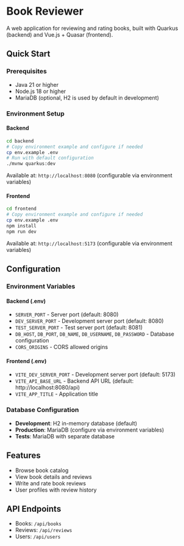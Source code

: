 # Book Reviewer

A web application for reviewing and rating books, built with Quarkus (backend) and Vue.js + Quasar (frontend).

## Quick Start

### Prerequisites
- Java 21 or higher
- Node.js 18 or higher
- MariaDB (optional, H2 is used by default in development)

### Environment Setup

#### Backend
```bash
cd backend
# Copy environment example and configure if needed
cp env.example .env
# Run with default configuration
./mvnw quarkus:dev
```
Available at: `http://localhost:8080` (configurable via environment variables)

#### Frontend
```bash
cd frontend
# Copy environment example and configure if needed
cp env.example .env
npm install
npm run dev
```
Available at: `http://localhost:5173` (configurable via environment variables)

## Configuration

### Environment Variables

#### Backend (.env)
- `SERVER_PORT` - Server port (default: 8080)
- `DEV_SERVER_PORT` - Development server port (default: 8080)
- `TEST_SERVER_PORT` - Test server port (default: 8081)
- `DB_HOST`, `DB_PORT`, `DB_NAME`, `DB_USERNAME`, `DB_PASSWORD` - Database configuration
- `CORS_ORIGINS` - CORS allowed origins

#### Frontend (.env)
- `VITE_DEV_SERVER_PORT` - Development server port (default: 5173)
- `VITE_API_BASE_URL` - Backend API URL (default: http://localhost:8080/api)
- `VITE_APP_TITLE` - Application title

### Database Configuration
- **Development**: H2 in-memory database (default)
- **Production**: MariaDB (configure via environment variables)
- **Tests**: MariaDB with separate database

## Features
- Browse book catalog
- View book details and reviews
- Write and rate book reviews
- User profiles with review history

## API Endpoints
- Books: `/api/books`
- Reviews: `/api/reviews`
- Users: `/api/users` 